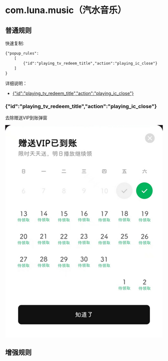 # com.luna.music（汽水音乐）

## 普通规则

快速复制:
```
{"popup_rules":
    [
        {"id":"playing_tv_redeem_title","action":"playing_ic_close"}
    ]
}
```
详细说明：
- [{"id":"playing_tv_redeem_title","action":"playing_ic_close"}](#idplaying_tv_redeem_titleactionplaying_ic_close)

### {"id":"playing_tv_redeem_title","action":"playing_ic_close"}
去除赠送VIP到账弹窗

![](./assets/赠送VIP到账弹窗.jpg)


## 增强规则
